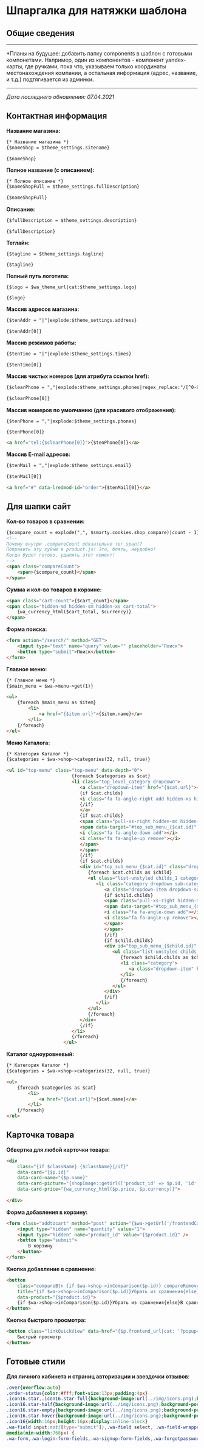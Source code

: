 # Шпаргалка для натяжки шаблона

## Общие сведения

------

*Планы на будущее: добавить папку components в шаблон с готовыми компонетами. Например, один из компонентов - компонент yandex-карты, где ручками, пока что, указываем только координаты местонахождения компании, а остальная информация (адрес, название, и т.д.) подтягивается из админки.

------

*Дата последнего обновления: 07.04.2021*



## Контактная информация

**Название магазина:**

```html
{* Название магазина *}
{$nameShop = $theme_settings.sitename}
```

```
{$nameShop}
```

**Полное название (с описанием):**

```html
{* Полное описание *}
{$nameShopFull = $theme_settings.fullDescription}
```

```html
{$nameShopFull}
```

**Описание:**

```html
{$fullDescription = $theme_settings.description}
```

```
{$fullDescription}
```

**Теглайн:**

```
{$tagline = $theme_settings.tagline}
```

```
{$tagline}
```

**Полный путь логотипа:**

```
{$logo = $wa_theme_url|cat:$theme_settings.logo}
```

```
{$logo}
```



**Массив адресов магазина:**

```html
{$tenAddr = "|"|explode:$theme_settings.address}
```

```
{$tenAddr[0]}
```



**Массив режимов работы:**

```html
{$tenTime = "|"|explode:$theme_settings.times}
```

```
{$tenTime[0]}
```



**Массив чистых номеров (для атрибута ссылки href):**

```html
{$clearPhone = ","|explode:$theme_settings.phones|regex_replace:"/[^0-9,]/":""}
```

```html
{$clearPhone[0]}
```

**Массив номеров по умолчанию (для красивого отображения):**

```html
{$tenPhone = ","|explode:$theme_settings.phones}
```

```
{$tenPhone[0]}
```

```html
<a href="tel:{$clearPhone[0]}">{$tenPhone[0]}</a>
```



**Массив E-mail адресов:**

```html
{$tenMail = ","|explode:$theme_settings.email}
```

```html
{$tenMail[0]}
```

```html
<a href="#" data-lredmod-id="order">{$tenMail[0]}</a>
```



## Для шапки сайт

**Кол-во товаров в сравнении:**

```html
{$compare_count = explode(",", $smarty.cookies.shop_compare)|count - 1}
<!--
Почему внутри .compareCount обязательно тег span!?
Поправить эту хуйню в product.js! Это, блять, неудобно!
Когда будет готово, удалить этот комент!
-->
<span class="compareCount">
    <span>{$compare_count}</span>
</span>
```



**Сумма и кол-во товаров в корзине:**

```html
<span class="cart-count">{$cart_count}</span>
<span class="hidden-md hidden-sm hidden-xs cart-total">
    {wa_currency_html($cart_total, $currency)}
</span>
```



**Форма поиска:**

```html
<form action="/search/" method="GET">
    <input type="text" name="query" value="" placeholder="Поиск">
    <button type="submit">Поиск</button>
</form>
```



**Главное меню:**

```html
{* Главное меню *}
{$main_menu = $wa->menu->get(1)}

<ul>
    {foreach $main_menu as $item}
        <li>
            <a href="{$item.url}">{$item.name}</a>
        </li>
    {/foreach}
</ul>
```



**Меню Каталога:**

```html
{* Категория Каталог *}
{$categories = $wa->shop->categories(32, null, true)}

<ul id="top-menu" class="top-menu" data-depth="0">
						{foreach $categories as $cat}
						<li class="top_level_category dropdown">
						   <a class="dropdown-item" href="{$cat.url}">{$cat.name}
						   {if $cat.childs}
						   <i class="fa fa-angle-right add hidden-xs hidden-sm"></i>
						   {/if}
						   </a>
						   {if $cat.childs}
						   <span class="pull-xs-right hidden-md hidden-lg">
						   <span data-target="#top_sub_menu_{$cat.id}" data-toggle="collapse" class="navbar-toggler collapse-icons">
						   <i class="fa fa-angle-down add"></i>
						   <i class="fa fa-angle-up remove"></i>
						   </span>
						   </span>
						   {/if}
						   {if $cat.childs}
						   <div id="top_sub_menu_{$cat.id}" class="dropdown-menu popover sub-menu collapse">
							  {foreach $cat.childs as $child}
							  <ul class="list-unstyled childs_1 category_dropdownmenu  multiple-dropdown-menu " data-depth="1">
								 <li class="category dropdown sub-category">
									<a class="dropdown-item dropdown-submenu" href="{$child.url}">{$child.name}</a>
									{if $child.childs}
									<span class="pull-xs-right hidden-md hidden-lg">
									<span data-target="#top_sub_menu_{$child.id}" data-toggle="collapse" class="navbar-toggler collapse-icons">
									<i class="fa fa-angle-down add"></i>
									<i class="fa fa-angle-up remove"></i>
									</span>
									</span>
									{/if}
									{if $child.childs}
									<div id="top_sub_menu_{$child.id}" class="dropdown-inner collapse">
									   <ul class="list-unstyled childs_2 top-menu" data-depth="2">
										  {foreach $child.childs as $child2}
										  <li class="category">
											 <a class="dropdown-item" href="{$child2.url}">{$child2.name}</a>
										  </li>
										  {/foreach}
									   </ul>
									</div>
									{/if}
								 </li>
							  </ul>
							  {/foreach}
						   </div>
						   {/if}
						</li>
						{/foreach}                        
					 </ul>
```



**Каталог одноуровневый:**

```html
{* Категория Каталог *}
{$categories = $wa->shop->categories(32, null, true)}

<ul>
    {foreach $categories as $cat}
        <li>
            <a href="{$cat.url}">{$cat.name}</a>
        </li>
    {/foreach}
</ul>
```



## Карточка товара

**Обвертка для любой карточки товара:**

```html
<div
    class="{if $className} {$className}{/if}"
    data-card="{$p.id}"
    data-card-name="{$p.name}"
    data-card-picture="{shopImage::getUrl(['product_id' => $p.id, 'id' => $p.image_id, 'ext' => $p.ext], '270x270')}"
    data-card-price="{wa_currency_html($p.price, $p.currency)}">
    
</div>
```



**Форма добавления в корзину:**

```html
<form class="addtocart" method="post" action="{$wa->getUrl('/frontendCart/add')}">
	<input type="hidden" name="quantity" value="1">
	<input type="hidden" name="product_id" value="{$product.id}" />
	<button type="submit">
        В корзину
    </button>
</form>
```



**Кнопка добавление в сравнение:**

```html
<button
	class="compareBtn {if $wa->shop->inComparison($p.id)} compareRemove{else} compareAdd{/if}"
	title="{if $wa->shop->inComparison($p.id)}Убрать из сравнения{else}В сравнение{/if}"
	data-product="{$product.id}">
	{if $wa->shop->inComparison($p.id)}Убрать из сравнения{else}В сравнение{/if}
</button>
```



**Кнопка быстрого просмотра:**

```html
<button class="linkQuickView" data-href="{$p.frontend_url|cat: '?popup=1'}">
    Быстрый просмотр
</button>
```



## Готовые стили

**Для личного кабинета и страниц авторизации и звездочки отзывов**:

```css
.over{overflow:auto}
.order-status{color:#fff;font-size:13px;padding:4px}
.icon16.star,.icon16.star-full{background-image:url(../img/icons.png);background-position:-16px 0}
.icon16.star-half{background-image:url(../img/icons.png);background-position:-32px 0}
.icon16.star-empty{background-image:url(../img/icons.png);background-position:-48px 0}
.icon16.star-hover{background-image:url(../img/icons.png);background-position:-64px 0}
.icon16{width:16px;height:16px;display:inline-block}
.wa-field input:not([type="submit"]),.wa-field select, .wa-field-wrapper input:not([type="submit"]),.wa-field-wrapper select{display:inline-block;width:100%!important;margin-bottom:10px;border:1px solid #333;position:relative!important;height:auto!important;opacity:1!important;font-size:16px!important;padding:8px!important}
@media(min-width:768px) {
.wa-form,.wa-login-form-fields,.wa-signup-form-fields,.wa-forgotpassword-form-fields{width:50%}
```

